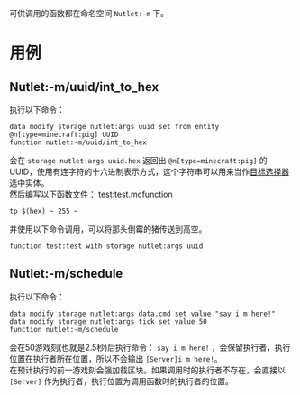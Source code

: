 可供调用的函数都在命名空间 `Nutlet:-m` 下。<br>
# 用例
## Nutlet:-m/uuid/int_to_hex
执行以下命令：
```mcfunction
data modify storage nutlet:args uuid set from entity @n[type=minecraft:pig] UUID
function nutlet:-m/uuid/int_to_hex
```
会在 `storage nutlet:args uuid.hex` 返回出 `@n[type=minecraft:pig]` 的UUID，使用有连字符的十六进制表示方式，这个字符串可以用来当作[目标选择器](https://zh.minecraft.wiki/w/%E7%9B%AE%E6%A0%87%E9%80%89%E6%8B%A9%E5%99%A8)选中实体。<br>
然后编写以下函数文件：
test:test.mcfunction
```mcfunction
tp $(hex) ~ 255 ~
```
并使用以下命令调用，可以将那头倒霉的猪传送到高空。
```mcfunction
function test:test with storage nutlet:args uuid
```
## Nutlet:-m/schedule
执行以下命令：
```mcfunction
data modify storage nutlet:args data.cmd set value "say i m here!"
data modify storage nutlet:args tick set value 50
function nutlet:-m/schedule
```
会在50游戏刻(也就是2.5秒)后执行命令： `say i m here!` ，会保留执行者，执行位置在执行者所在位置，所以不会输出 `[Server]i m here!`。<br>
在预计执行的前一游戏刻会强加载区块。如果调用时的执行者不存在，会直接以 `[Server]` 作为执行者，执行位置为调用函数时的执行者的位置。
